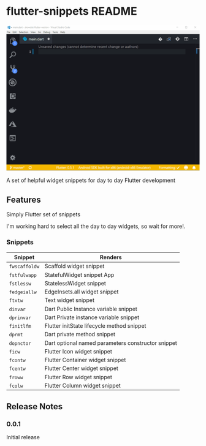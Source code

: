 # flutter-snippets README

![snippets in action](assets/flutter-snippet-sample.gif)

A set of helpful widget snippets for day to day Flutter development

## Features

Simply Flutter set of snippets

I'm working hard to select all the day to day widgets, so wait for more!.

### Snippets

| Snippet       | Renders                                            |
| ------------- | -------------------------------------------------- |
| `fwscaffoldw` | Scaffold widget snippet                            |
| `fstfulwapp`  | StatefulWidget snippet App                         |
| `fstlessw`    | StatelessWidget snippet                            |
| `fedgeiallw`  | EdgeInsets.all widget snippet                      |
| `ftxtw`       | Text widget snippet                                |
| `dinvar`      | Dart Public Instance variable snippet              |
| `dprinvar`    | Dart Private instance variable snippet             |
| `finitlfm`    | Flutter initState lifecycle method snippet         |
| `dprmt`       | Dart private method snippet                        |
| `dopnctor`    | Dart optional named parameters constructor snippet |
| `ficw`        | Flutter Icon widget snippet                        |
| `fcontw`      | Flutter Container widget snippet                   |
| `fcentw`      | Flutter Center widget snippet                      |
| `froww`       | Flutter Row widget snippet                         |
| `fcolw`       | Flutter Column widget snippet                      |

## Release Notes

### 0.0.1

Initial release
